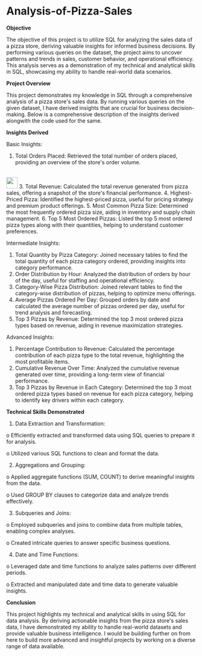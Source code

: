 # Analysis-of-Pizza-Sales
**Objective**

The objective of this project is to utilize SQL for analyzing the sales data of a pizza store, deriving valuable insights for informed business decisions. By performing various queries on the dataset, the project aims to uncover patterns and trends in sales, customer behavior, and operational efficiency. This analysis serves as a demonstration of my technical and analytical skills in SQL, showcasing my ability to handle real-world data scenarios.

**Project Overview**

This project demonstrates my knowledge in SQL through a comprehensive analysis of a pizza store's sales data. By running various queries on the given dataset, I have derived insights that are crucial for business decision-making. Below is a comprehensive description of the insights derived alongwith the code used for the same.

**Insights Derived**

Basic Insights:
1.	Total Orders Placed: Retrieved the total number of orders placed, providing an overview of the store's order volume.
   <br>
   <img src = “images/q1.png” width = 30 height = 30>
3.	Total Revenue: Calculated the total revenue generated from pizza sales, offering a snapshot of the store's financial performance.
4.	Highest-Priced Pizza: Identified the highest-priced pizza, useful for pricing strategy and premium product offerings.
5.	Most Common Pizza Size: Determined the most frequently ordered pizza size, aiding in inventory and supply chain management.
6.	Top 5 Most Ordered Pizzas: Listed the top 5 most ordered pizza types along with their quantities, helping to understand customer preferences.
   
Intermediate Insights:
1.	Total Quantity by Pizza Category: Joined necessary tables to find the total quantity of each pizza category ordered, providing insights into category performance.
2.	Order Distribution by Hour: Analyzed the distribution of orders by hour of the day, useful for staffing and operational efficiency.
3.	Category-Wise Pizza Distribution: Joined relevant tables to find the category-wise distribution of pizzas, helping to optimize menu offerings.
4.	Average Pizzas Ordered Per Day: Grouped orders by date and calculated the average number of pizzas ordered per day, useful for trend analysis and forecasting.
5.	Top 3 Pizzas by Revenue: Determined the top 3 most ordered pizza types based on revenue, aiding in revenue maximization strategies.
   
Advanced Insights:
1.	Percentage Contribution to Revenue: Calculated the percentage contribution of each pizza type to the total revenue, highlighting the most profitable items.
2.	Cumulative Revenue Over Time: Analyzed the cumulative revenue generated over time, providing a long-term view of financial performance.
3.	Top 3 Pizzas by Revenue in Each Category: Determined the top 3 most ordered pizza types based on revenue for each pizza category, helping to identify key drivers within each category.
   
**Technical Skills Demonstrated**

1.	Data Extraction and Transformation:

   o	Efficiently extracted and transformed data using SQL queries to prepare it for analysis.
  
   o	Utilized various SQL functions to clean and format the data.
  
2.	Aggregations and Grouping:

   o	Applied aggregate functions (SUM, COUNT) to derive meaningful insights from the data.
  
   o	Used GROUP BY clauses to categorize data and analyze trends effectively.
  
3.	Subqueries and Joins:

   o	Employed subqueries and joins to combine data from multiple tables, enabling complex analyses.
  
   o	Created intricate queries to answer specific business questions.
  
4.	Date and Time Functions:

   o	Leveraged date and time functions to analyze sales patterns over different periods.
  
   o	Extracted and manipulated date and time data to generate valuable insights.
  
**Conclusion**

This project highlights my technical and analytical skills in using SQL for data analysis. By deriving actionable insights from the pizza store's sales data, I have demonstrated my ability to handle real-world datasets and provide valuable business intelligence. I would be building further on from here to build more advanced and insightful projects by working on a diverse range of data available.
